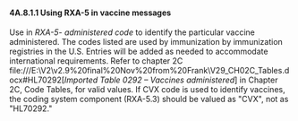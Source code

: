 #### 4A.8.1.1 Using RXA-5 in vaccine messages

Use in _RXA-5- administered code_ to identify the particular vaccine administered. The codes listed are used by immunization by immunization registries in the U.S. Entries will be added as needed to accommodate international requirements. Refer to chapter 2C file:///E:\V2\v2.9%20final%20Nov%20from%20Frank\V29_CH02C_Tables.docx#HL70292[_Imported Table 0292 – Vaccines administered_] in Chapter 2C, Code Tables, for valid values. If CVX code is used to identify vaccines, the coding system component (RXA-5.3) should be valued as "CVX", not as "HL70292."
